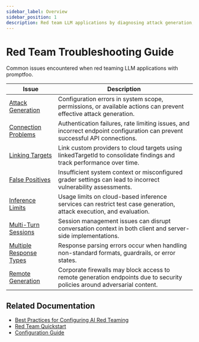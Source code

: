 ```yaml
---
sidebar_label: Overview
sidebar_position: 1
description: Red team LLM applications by diagnosing attack generation, connection, and grading issues to prevent security vulnerabilities and ensure robust adversarial testing
---
```


# Red Team Troubleshooting Guide

Common issues encountered when red teaming LLM applications with promptfoo.

| Issue                                                                             | Description                                                                                                                 |
| --------------------------------------------------------------------------------- | --------------------------------------------------------------------------------------------------------------------------- |
| [Attack Generation](/docs/red-team/troubleshooting/attack-generation)             | Configuration errors in system scope, permissions, or available actions can prevent effective attack generation.            |
| [Connection Problems](/docs/red-team/troubleshooting/connecting-to-targets)       | Authentication failures, rate limiting issues, and incorrect endpoint configuration can prevent successful API connections. |
| [Linking Targets](/docs/red-team/troubleshooting/linking-targets)             | Link custom providers to cloud targets using linkedTargetId to consolidate findings and track performance over time.                             |
| [False Positives](/docs/red-team/troubleshooting/grading-results)                 | Insufficient system context or misconfigured grader settings can lead to incorrect vulnerability assessments.               |
| [Inference Limits](/docs/red-team/troubleshooting/inference-limit)                | Usage limits on cloud-based inference services can restrict test case generation, attack execution, and evaluation.         |
| [Multi-Turn Sessions](/docs/red-team/troubleshooting/multi-turn-sessions)         | Session management issues can disrupt conversation context in both client and server-side implementations.                  |
| [Multiple Response Types](/docs/red-team/troubleshooting/multiple-response-types) | Response parsing errors occur when handling non-standard formats, guardrails, or error states.                              |
| [Remote Generation](/docs/red-team/troubleshooting/remote-generation)             | Corporate firewalls may block access to remote generation endpoints due to security policies around adversarial content.    |

## Related Documentation

- [Best Practices for Configuring AI Red Teaming](/docs/red-team/troubleshooting/best-practices)
- [Red Team Quickstart](/docs/red-team/quickstart/)
- [Configuration Guide](/docs/configuration/guide/)
